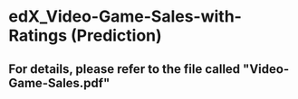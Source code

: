 # edX_Video-Game-Sales-with-Ratings (Prediction)
## For details, please refer to the file called "Video-Game-Sales.pdf"
